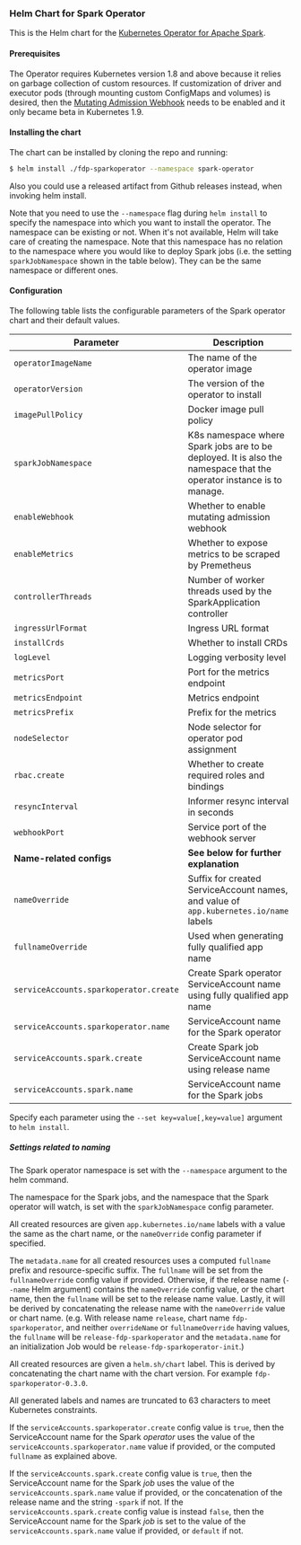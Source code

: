 ### Helm Chart for Spark Operator

This is the Helm chart for the [Kubernetes Operator for Apache Spark](https://github.com/GoogleCloudPlatform/spark-on-k8s-operator).

#### Prerequisites

The Operator requires Kubernetes version 1.8 and above because it relies on garbage collection of custom resources. If customization of driver and executor pods (through mounting custom ConfigMaps and volumes) is desired, then the [Mutating Admission Webhook](https://github.com/GoogleCloudPlatform/spark-on-k8s-operator/blob/master/docs/quick-start-guide.md#using-the-mutating-admission-webhook) needs to be enabled and it only became beta in Kubernetes 1.9.

#### Installing the chart

The chart can be installed by cloning the repo and running:

```bash
$ helm install ./fdp-sparkoperator --namespace spark-operator
```
Also you could use a released artifact from Github releases instead, when invoking helm install.

Note that you need to use the `--namespace` flag during `helm install` to specify the namespace into which you want to install the operator. The namespace can be existing or not. When it's not available, Helm will take care of creating the namespace. Note that this namespace has no relation to the namespace where you would like to deploy Spark jobs (i.e. the setting `sparkJobNamespace` shown in the table below). They can be the same namespace or different ones.

#### Configuration

The following table lists the configurable parameters of the Spark operator chart and their default values.

| Parameter           | Description                                                  | Default                              |
| ------------------- | ------------------------------------------------------------ | ------------------------------------ |
| `operatorImageName` | The name of the operator image                               | `lightbend/sparkoperator`            |
| `operatorVersion`   | The version of the operator to install                       | `1.3.0-M1-OpenJDK-2.4.4-0.8.2-cloudflow-2.12` |
| `imagePullPolicy`   | Docker image pull policy                                     | `IfNotPresent`                       |
| `sparkJobNamespace` | K8s namespace where Spark jobs are to be deployed. It is also the namespace that the operator instance is to manage. | `default` |
| `enableWebhook`     | Whether to enable mutating admission webhook                 | true                                 |
| `enableMetrics`     | Whether to expose metrics to be scraped by Premetheus        | true                                 |
| `controllerThreads` | Number of worker threads used by the SparkApplication controller | 10                               |
| `ingressUrlFormat`  | Ingress URL format                                           | ""                                   |
| `installCrds`       | Whether to install CRDs                                      | true                                 |
| `logLevel`          | Logging verbosity level                                      | 2                                    |
| `metricsPort`       | Port for the metrics endpoint                                | 10254                                |
| `metricsEndpoint`   | Metrics endpoint                                             | "/metrics"                           |
| `metricsPrefix`     | Prefix for the metrics                                       | ""                                   |
| `nodeSelector`      | Node selector for operator pod assignment                    | {}                                   |
| `rbac.create`       | Whether to create required roles and bindings                | `true`                               |
| `resyncInterval`    | Informer resync interval in seconds                          | 30                                   |
| `webhookPort`       | Service port of the webhook server                           | 8080                                 |
| **Name-related configs** | **See below for further explanation**                   |                                       |
| `nameOverride`      | Suffix for created ServiceAccount names, and value of `app.kubernetes.io/name` labels | <Chart.Name> |
| `fullnameOverride`  | Used when generating fully qualified app name                | ""                                    |
| `serviceAccounts.sparkoperator.create` | Create Spark operator ServiceAccount name using fully qualified app name | `true` |
| `serviceAccounts.sparkoperator.name`   | ServiceAccount name for the Spark operator | `default` if not created             |
| `serviceAccounts.spark.create`         | Create Spark job ServiceAccount name using release name | `true`                  |
| `serviceAccounts.spark.name`           | ServiceAccount name for the Spark jobs     | `default` if not created             |

Specify each parameter using the `--set key=value[,key=value]` argument to `helm install`.

##### Settings related to naming

The Spark operator namespace is set with the `--namespace` argument to the helm command.

The namespace for the Spark jobs, and the namespace that the Spark operator will watch, is set with the `sparkJobNamespace` config parameter.

All created resources are given `app.kubernetes.io/name` labels with a value the same as the chart name, or the `nameOverride` config parameter if specified.

The `metadata.name` for all created resources uses a computed `fullname` prefix and resource-specific suffix.  The `fullname` will be set from the `fullnameOverride` config value if provided.  Otherwise, if the release name (`--name` Helm argument) contains the `nameOverride` config value, or the chart name, then the `fullname` will be set to the release name value.  Lastly, it will be derived by concatenating the release name with the `nameOverride` value or chart name.  (e.g. With release name `release`, chart name `fdp-sparkoperator`, and neither `overrideName` or `fullnameOverride` having values, the `fullname` will be `release-fdp-sparkoperator` and the `metadata.name` for an initialization Job would be `release-fdp-sparkoperator-init`.)

All created resources are given a `helm.sh/chart` label.  This is derived by concatenating the chart name with the chart version.  For example `fdp-sparkoperator-0.3.0`.

All generated labels and names are truncated to 63 characters to meet Kubernetes constraints.

If the `serviceAccounts.sparkoperator.create` config value is `true`, then the ServiceAccount name for the Spark _operator_ uses the value of the `serviceAccounts.sparkoperator.name` value if provided, or the computed `fullname` as explained above.

If the `serviceAccounts.spark.create` config value is `true`, then the ServiceAccount name for the Spark _job_ uses the value of the `serviceAccounts.spark.name` value if provided, or the concatenation of the release name and the string `-spark` if not.  If the `serviceAccounts.spark.create` config value is instead `false`, then the ServiceAccount name for the Spark _job_ is set to the value of the `serviceAccounts.spark.name` value if provided, or `default` if not.
